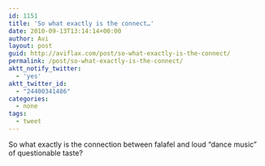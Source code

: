 ```yaml
---
id: 1151
title: 'So what exactly is the connect…'
date: 2010-09-13T13:14:14+00:00
author: Avi
layout: post
guid: http://aviflax.com/post/so-what-exactly-is-the-connect/
permalink: /post/so-what-exactly-is-the-connect/
aktt_notify_twitter:
  - 'yes'
aktt_twitter_id:
  - "24400341486"
categories:
  - none
tags:
  - tweet
---
```

So what exactly is the connection between falafel and loud “dance music” of questionable taste?